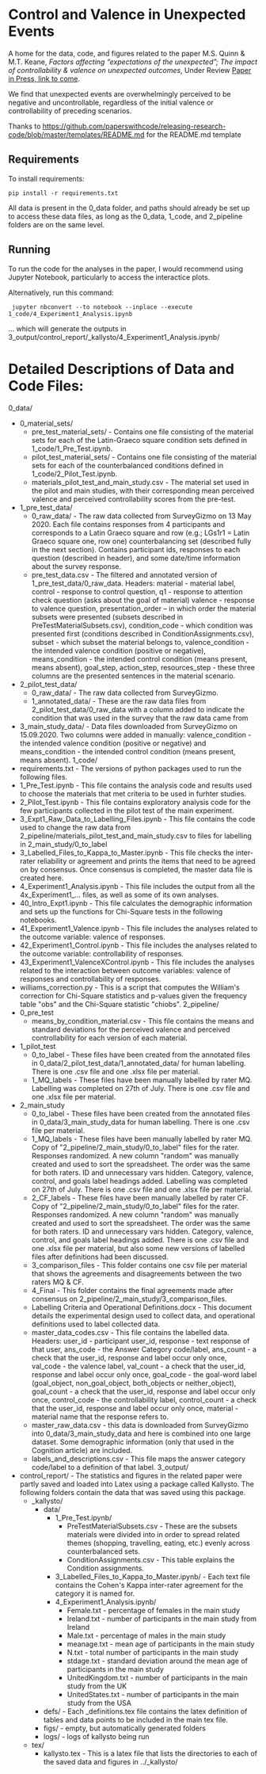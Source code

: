 # Control and Valence in Unexpected Events
A home for the data, code, and figures related to the paper M.S. Quinn & M.T. Keane, _Factors affecting “expectations of the unexpected”; The impact of controllability & valence on unexpected outcomes_, Under Review [Paper in Press, link to come]().

We find that unexpected events are overwhelmingly perceived to be negative and uncontrollable, regardless of the initial valence or controllability of preceding scenarios.

Thanks to
https://github.com/paperswithcode/releasing-research-code/blob/master/templates/README.md
for the README.md template


## Requirements

To install requirements:

```setup
pip install -r requirements.txt
```

All data is present in the 0\_data folder, and paths should already be set up to access these data files, as long as the 0\_data, 1\_code, and 2\_pipeline folders are on the same level. 


## Running

To run the code for the analyses in the paper, I would recommend using Jupyter Notebook, particularly to access the interactice plots.

Alternatively, run this command:

```
 jupyter nbconvert --to notebook --inplace --execute 1_code/4_Experiment1_Analysis.ipynb
```
... which will generate the outputs in 3\_output/control\_report/\_kallysto/4\_Experiment1\_Analysis.ipynb/



# Detailed Descriptions of Data and Code Files:
0\_data/
  * 0\_material\_sets/ 
    * pre\_test\_material\_sets/ - Contains one file consisting of the material sets for each of the Latin-Graeco square condition sets defined in 1\_code\/1\_Pre\_Test.ipynb.  
    * pilot\_test\_material\_sets/ - Contains one file consisting of the material sets for each of the counterbalanced conditions defined in 1\_code\/2\_Pilot\_Test.ipynb.
    * materials\_pilot\_test\_and\_main\_study.csv - The material set used in the pilot and main studies, with their corresponding mean perceived valence and perceived controllability scores from the pre-test.
  * 1\_pre\_test\_data/
    * 0\_raw\_data/ - The raw data collected from SurveyGizmo on 13 May 2020. Each file contains responses from 4 participants and corresponds to a Latin Graeco square and row (e.g.; LGs1r1 = Latin Graeco square one, row one) counterbalancing set (described fully in the next section). Contains participant ids, responses to each question (described in header), and some date/time information about the survey response.
    * pre\_test\_data.csv - The filtered and annotated version of 1_pre_test_data/0_raw_data.  Headers: material - material label,    control - response to control question,    q1 - response to attention check question (asks about the goal of material)    valence - response to valence question,   presentation_order – in which order the material subsets were presented (subsets described in PreTestMaterialSubsets.csv),    condition_code - which condition was presented first (conditions described in ConditionAssignments.csv),    subset - which subset the material belongs to,    valence_condition - the intended valence condition (positive or negative),    means_condition - the intended control condition (means present, means absent),   goal_step, action_step, resources_step - these three columns are the presented sentences in the material scenario.
  * 2\_pilot\_test\_data/
    * 0\_raw\_data/ - The raw data collected from SurveyGizmo.
    * 1\_annotated\_data/ - These are the raw data files from 2\_pilot\_test\_data/0\_raw\_data with a column added to indicate the condition that was used in the survey that the raw data came from
  * 3\_main\_study\_data/ - Data files downloaded from SurveyGizmo on 15.09.2020. Two columns were added in manually: valence_condition - the intended valence condition (positive or negative) and  means_condition - the intended control condition (means present, means absent).
1\_code/
  * requirements.txt - The versions of python packages used to run the following files.
  * 1\_Pre\_Test.ipynb - This file contains the analysis code and results used to choose the materials that met criteria to be used in furhter studies.
  * 2\_Pilot\_Test.ipynb - This file contains exploratory analysis code for the few participants collected in the pilot test of the main experiment.
  * 3\_Expt1\_Raw\_Data\_to\_Labelling\_Files.ipynb - This file contains the code used to change the raw data from 2\_pipeline/materials\_pilot\_test\_and\_main\_study.csv to files for labelling in 2\_main_study/0\_to\_label
  * 3\_Labelled\_Files\_to\_Kappa\_to\_Master.ipynb - This file checks the inter-rater reliability or agreement and prints the items that need to be agreed on by consensus. Once consensus is completed, the master data file is created here.
  * 4\_Experiment1\_Analysis.ipynb - This file includes the output from all the 4x\_Experiment1\_... files, as well as some of its own analyses.
  * 40\_Intro\_Expt1.ipynb - This file calculates the demographic information and sets up the functions for Chi-Square tests in the following notebooks.
  * 41\_Experiment1\_Valence.ipynb - This file includes the analyses related to the outcome variable: valence of responses.
  * 42\_Experiment1\_Control.ipynb - This file includes the analyses related to the outcome variable: controllability of responses.
  * 43\_Experiment1\_ValenceXControl.ipynb - This file includes the analyses related to the interaction between outcome variables: valence of responses and controllability of responses.
  * williams\_correction.py - This is a script that computes the William's correction for Chi-Square statistics and p-values given the frequency table "obs" and the Chi-Square statistic "chiobs".
2\_pipeline/
  * 0\_pre\_test
    * means\_by\_condition\_material.csv - This file contains the means and standard deviations for the perceived valence and perceived controllability for each version of each material.
  * 1\_pilot\_test
    * 0\_to\_label - These files have been created from the annotated files in 0\_data/2\_pilot\_test\_data/1\_annotated_data/ for human labelling. There is one .csv file and one .xlsx file per material.
    * 1\_MQ\_labels - These files have been manually labelled by rater MQ. Labelling was completed on 27th of July. There is one .csv file and one .xlsx file per material.
  * 2\_main_study
    * 0\_to\_label - These files have been created from the annotated files in 0\_data/3\_main\_study\_data for human labelling. There is one .csv file per material.
    * 1\_MQ_labels - These files have been manually labelled by rater MQ. Copy of "2\_pipeline/2\_main_study/0\_to\_label" files for the rater. Responses randomized. A new column "random" was manually created and used to sort the spreadsheet. The order was the same for both raters. ID and unnecessary vars hidden. Category, valence, control, and goals label headings added. Labelling was completed on 27th of July. There is one .csv file and one .xlsx file per material.
    * 2\_CF_labels - These files have been manually labelled by rater CF. Copy of "2\_pipeline/2\_main_study/0\_to\_label" files for the rater. Responses randomized. A new column "random" was manually created and used to sort the spreadsheet. The order was the same for both raters. ID and unnecessary vars hidden. Category, valence, control, and goals label headings added. There is one .csv file and one .xlsx file per material, but also some new versions of labelled files after definitions had been discussed.
    * 3\_comparison\_files - This folder contains one csv file per material that shows the agreements and disagreements between the two raters MQ & CF.
    * 4\_Final - This folder contains the final agreements made after consensus on 2\_pipeline/2\_main_study/3\_comparison\_files.
    * Labelling Criteria and Operational Definitions.docx - This document details the experimental design used to collect data, and operational definitions used to label collected data.
    * master_data_codes.csv - This file contains the labelled data. Headers: user_id - participant user\_id,    response - text response of that user,    ans_code - the Answer Category code/label,    ans_count - a check that the user_id, response and label occur only once,    val_code - the valence label,    val_count - a check that the user_id, response and label occur only once,    goal_code - the goal-word label (goal_object, non_goal_object, both_objects or neither_object),    goal_count - a check that the user_id, response and label occur only once,    control_code - the controllability label,   control_count - a check that the user_id, response and label occur only once,    material - material name that the response refers to.
    * master_raw_data.csv - this data is downloaded from SurveyGizmo into 0\_data/3\_main\_study\_data and here is combined into one large dataset. Some demographic information (only that used in the Cognition article) are included.
    * labels_and_descriptions.csv - This file maps the answer category code/label to a definition of that label. 
3\_output/
  * control\_report/ - The statistics and figures in the related paper were partly saved and loaded into Latex using a package called Kallysto. The following folders contain the data that was saved using this package.
    * \_kallysto/
      * data/
        * 1\_Pre\_Test.ipynb/
          * PreTestMaterialSubsets.csv - These are the subsets materials were divided into in order to spread related themes (shopping, travelling, eating, etc.) evenly across counterbalanced sets.
          * ConditionAssignments.csv - This table explains the Condition assignments.
        * 3\_Labelled\_Files\_to\_Kappa\_to\_Master.ipynb/ - Each text file contains the Cohen's Kappa inter-rater agreement for the category it is named for.
        * 4\_Experiment1\_Analysis.ipynb/
          * Female.txt - percentage of females in the main study
          * Ireland.txt - number of participants in the main study from Ireland
          * Male.txt - percentage of males in the main study
          * meanage.txt - mean age of participants in the main study 
          * N.txt - total number of participants in the main study
          * stdage.txt - standard deviation around the mean age of participants in the main study
          * UnitedKingdom.txt - number of participants in the main study from the UK
          * UnitedStates.txt - number of participants in the main study from the USA
      * defs/ - Each \_definitions.tex file contains the latex definition of tables and data points to be included in the main tex file.
      * figs/ - empty, but automatically generated folders
      * logs/ - logs of kallysto being run
    * tex/
      * kallysto.tex - This is a latex file that lists the directories to each of the saved data and figures in ../\_kallysto/
